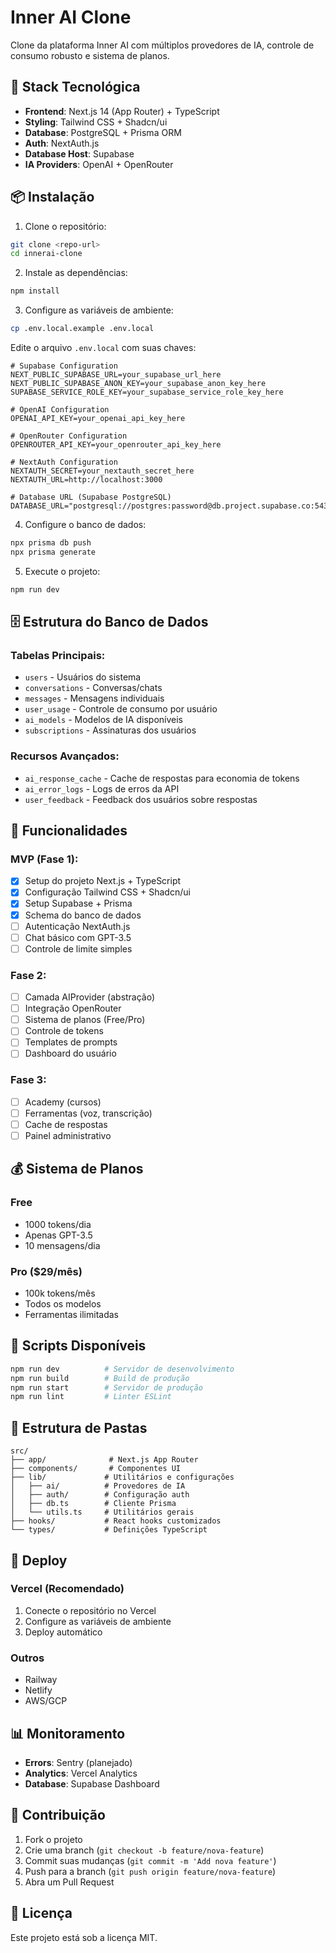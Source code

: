 # Inner AI Clone

Clone da plataforma Inner AI com múltiplos provedores de IA, controle de consumo robusto e sistema de planos.

## 🚀 Stack Tecnológica

- **Frontend**: Next.js 14 (App Router) + TypeScript
- **Styling**: Tailwind CSS + Shadcn/ui
- **Database**: PostgreSQL + Prisma ORM
- **Auth**: NextAuth.js
- **Database Host**: Supabase
- **IA Providers**: OpenAI + OpenRouter

## 📦 Instalação

1. Clone o repositório:
```bash
git clone <repo-url>
cd innerai-clone
```

2. Instale as dependências:
```bash
npm install
```

3. Configure as variáveis de ambiente:
```bash
cp .env.local.example .env.local
```

Edite o arquivo `.env.local` com suas chaves:

```env
# Supabase Configuration
NEXT_PUBLIC_SUPABASE_URL=your_supabase_url_here
NEXT_PUBLIC_SUPABASE_ANON_KEY=your_supabase_anon_key_here
SUPABASE_SERVICE_ROLE_KEY=your_supabase_service_role_key_here

# OpenAI Configuration
OPENAI_API_KEY=your_openai_api_key_here

# OpenRouter Configuration  
OPENROUTER_API_KEY=your_openrouter_api_key_here

# NextAuth Configuration
NEXTAUTH_SECRET=your_nextauth_secret_here
NEXTAUTH_URL=http://localhost:3000

# Database URL (Supabase PostgreSQL)
DATABASE_URL="postgresql://postgres:password@db.project.supabase.co:5432/postgres"
```

4. Configure o banco de dados:
```bash
npx prisma db push
npx prisma generate
```

5. Execute o projeto:
```bash
npm run dev
```

## 🗄️ Estrutura do Banco de Dados

### Tabelas Principais:
- `users` - Usuários do sistema
- `conversations` - Conversas/chats
- `messages` - Mensagens individuais
- `user_usage` - Controle de consumo por usuário
- `ai_models` - Modelos de IA disponíveis
- `subscriptions` - Assinaturas dos usuários

### Recursos Avançados:
- `ai_response_cache` - Cache de respostas para economia de tokens
- `ai_error_logs` - Logs de erros da API
- `user_feedback` - Feedback dos usuários sobre respostas

## 🎯 Funcionalidades

### MVP (Fase 1):
- [x] Setup do projeto Next.js + TypeScript
- [x] Configuração Tailwind CSS + Shadcn/ui  
- [x] Setup Supabase + Prisma
- [x] Schema do banco de dados
- [ ] Autenticação NextAuth.js
- [ ] Chat básico com GPT-3.5
- [ ] Controle de limite simples

### Fase 2:
- [ ] Camada AIProvider (abstração)
- [ ] Integração OpenRouter
- [ ] Sistema de planos (Free/Pro)
- [ ] Controle de tokens
- [ ] Templates de prompts
- [ ] Dashboard do usuário

### Fase 3:
- [ ] Academy (cursos)
- [ ] Ferramentas (voz, transcrição)
- [ ] Cache de respostas
- [ ] Painel administrativo

## 💰 Sistema de Planos

### Free
- 1000 tokens/dia
- Apenas GPT-3.5
- 10 mensagens/dia

### Pro ($29/mês)
- 100k tokens/mês
- Todos os modelos
- Ferramentas ilimitadas

## 🔧 Scripts Disponíveis

```bash
npm run dev          # Servidor de desenvolvimento
npm run build        # Build de produção
npm run start        # Servidor de produção
npm run lint         # Linter ESLint
```

## 📁 Estrutura de Pastas

```
src/
├── app/              # Next.js App Router
├── components/       # Componentes UI
├── lib/             # Utilitários e configurações
│   ├── ai/          # Provedores de IA
│   ├── auth/        # Configuração auth
│   ├── db.ts        # Cliente Prisma
│   └── utils.ts     # Utilitários gerais
├── hooks/           # React hooks customizados
└── types/           # Definições TypeScript
```

## 🚀 Deploy

### Vercel (Recomendado)
1. Conecte o repositório no Vercel
2. Configure as variáveis de ambiente
3. Deploy automático

### Outros
- Railway
- Netlify
- AWS/GCP

## 📊 Monitoramento

- **Errors**: Sentry (planejado)
- **Analytics**: Vercel Analytics
- **Database**: Supabase Dashboard

## 🤝 Contribuição

1. Fork o projeto
2. Crie uma branch (`git checkout -b feature/nova-feature`)
3. Commit suas mudanças (`git commit -m 'Add nova feature'`)
4. Push para a branch (`git push origin feature/nova-feature`)
5. Abra um Pull Request

## 📄 Licença

Este projeto está sob a licença MIT.